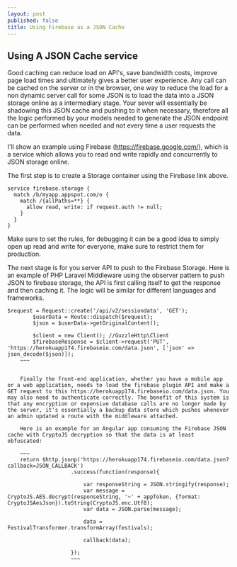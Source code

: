 ```yaml
---
layout: post
published: false
title: Using Firebase as a JSON Cache
---
```

## Using A JSON Cache service

Good caching can reduce load on API's, save bandwidth costs, improve page load times and ultimately gives a better user experience. Any call can be cached on the server or in the browser, one way to reduce the load for a non dynamic server call for some JSON is to load the data into a JSON storage online as a intermediary stage. Your sever will essentially be shadowing this JSON cache and pushing to it when necessary, therefore all the logic performed by your models needed to generate the JSON endpoint can be performed when needed and not every time a user requests the data. 

I'll show an example using Firebase (https://firebase.google.com/), which is a service which allows you to read and write rapidly and concurrently to JSON storage online. 

The first step is to create a Storage container using the Firebase link above. 

~~~
service firebase.storage {
  match /b/myapp.appspot.com/o {
    match /{allPaths=**} {
      allow read, write: if request.auth != null;
    }
  }
}
~~~

Make sure to set the rules, for debugging it can be a good idea to simply open up read and write for everyone, make sure to restrict them for production.

The next stage is for you server API to push to the Firebase Storage. Here is an example of PHP Laravel Middleware using the observer pattern to push JSON to firebase storage, the API is first calling itself to get the response and then caching it. The logic will be similar for different languages and frameworks.

~~~
$request = Request::create('/api/v2/sessiondata', 'GET');
        $userData = Route::dispatch($request);
        $json = $userData->getOriginalContent();

        $client = new Client(); //GuzzleHttp\Client
        $firebaseResponse = $client->request('PUT', 'https://herokuapp174.firebaseio.com/data.json', ['json' => json_decode($json)]);
    ~~~
    
    
    Finally the front-end application, whether you have a mobile app or a web application, needs to load the firebase plugin API and make a GET request to this https://herokuapp174.firebaseio.com/data.json. You may also need to authenticate correctly. The benefit of this system is that any encryption or expensive database calls are no longer made by the server, it's essentially a backup data store which pushes whenever an admin updated a route with the middleware attached.
    
    Here is an example for an Angular app consuming the Firebase JSON cache with CryptoJS decryption so that the data is at least obfuscated:
    
    ~~~
    return $http.jsonp('https://herokuapp174.firebaseio.com/data.json?callback=JSON_CALLBACK')
                    .success(function(response){

                        var responseString = JSON.stringify(response);
                        var message = CryptoJS.AES.decrypt(responseString, '~' + appToken, {format: CryptoJSAesJson}).toString(CryptoJS.enc.Utf8);
                        var data = JSON.parse(message);

                        data = FestivalTransformer.transformArray(festivals);

                        callback(data);

                    });
                    ~~~
    